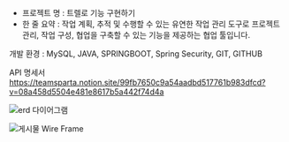 - 프로젝트 명 : 트렐로 기능 구현하기
- 한 줄 요약 : 작업 계획, 추적 및 수행할 수 있는 유연한 작업 관리 도구로 프로젝트 관리, 작업 구성, 협업을 구축할 수 있는 기능을 제공하는 협업 툴입니다.

개발 환경 : MySQL, JAVA, SPRINGBOOT, Spring Security, GIT, GITHUB


API 명세서
https://teamsparta.notion.site/99fb7650c9a54aadbd517761b983dfcd?v=08a458d5504e481e8617b5a442f74d4a



![erd 다이어그램](https://github.com/Trello-Project-sparta/Trello-Project/assets/118720175/09e4d2d2-df4c-4b53-b18a-f72fcfd9d695)




![게시물 Wire Frame](https://github.com/Trello-Project-sparta/Trello-Project/assets/118720175/6a2a1391-7cf2-463d-a656-be62c33f8cf4)
